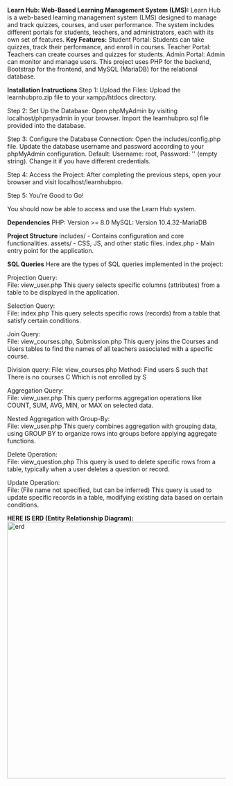 **Learn Hub: Web-Based Learning Management System (LMS):** 
Learn Hub is a web-based learning management system (LMS) designed to manage and track quizzes, courses, and user performance. The system includes different portals for students, teachers, and administrators, each with its own set of features.
**Key Features:**
Student Portal: Students can take quizzes, track their performance, and enroll in courses.
Teacher Portal: Teachers can create courses and quizzes for students.
Admin Portal: Admin can monitor and manage users.
This project uses PHP for the backend, Bootstrap for the frontend, and MySQL (MariaDB) for the relational database.

**Installation Instructions**
Step 1: Upload the Files: Upload the learnhubpro.zip file to your xampp/htdocs directory.

Step 2: Set Up the Database: Open phpMyAdmin by visiting localhost/phpmyadmin in your browser. Import the learnhubpro.sql file provided into the database.

Step 3: Configure the Database Connection: Open the includes/config.php file. Update the database username and password according to your phpMyAdmin configuration. Default: Username: root, Password: '' (empty string). Change it if you have different credentials.

Step 4: Access the Project: After completing the previous steps, open your browser and visit localhost/learnhubpro.

Step 5: You're Good to Go!

You should now be able to access and use the Learn Hub system.

**Dependencies**
PHP: Version >= 8.0
MySQL: Version 10.4.32-MariaDB 

**Project Structure**
  includes/ - Contains configuration and core functionalities.
  assets/ - CSS, JS, and other static files.
  index.php - Main entry point for the application.

**SQL Queries**
  Here are the types of SQL queries implemented in the project:

  Projection Query:  
    File: view_user.php
    This query selects specific columns (attributes) from a table to be displayed in the application.
  
  Selection Query:  
    File: index.php
    This query selects specific rows (records) from a table that satisfy certain conditions.
  
  Join Query:  
    File: view_courses.php, Submission.php
    This query joins the Courses and Users tables to find the names of all teachers associated with a specific course.
  
  Division query: 
    File: view_courses.php
    Method: Find users S such that There is no courses C Which is not enrolled by S

  Aggregation Query:  
    File: view_user.php
    This query performs aggregation operations like COUNT, SUM, AVG, MIN, or MAX on selected data.
    
  Nested Aggregation with Group-By:  
    File: view_user.php
    This query combines aggregation with grouping data, using GROUP BY to organize rows into groups before applying aggregate functions.
 
  Delete Operation:  
    File: view_question.php
    This query is used to delete specific rows from a table, typically when a user deletes a question or record.
  
  Update Operation:  
    File: (File name not specified, but can be inferred)
    This query is used to update specific records in a table, modifying existing data based on certain conditions.

**HERE IS ERD (Entity Relationship Diagram):**
<img width="591" alt="erd" src="https://github.com/user-attachments/assets/197f12fd-57a7-4230-abc0-2d8862e6f092" />


